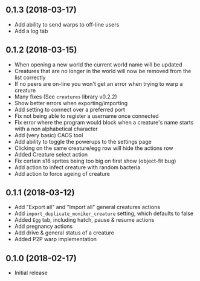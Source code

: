 ## 0.1.3 (2018-03-17)

* Add ability to send warps to off-line users
* Add a log tab

## 0.1.2 (2018-03-15)

* When opening a new world the current world name will be updated
* Creatures that are no longer in the world will now be removed from the list correctly
* If no peers are on-line you won't get an error when trying to warp a creature
* Many fixes (See `creatures` library v0.2.2)
* Show better errors when exporting/importing
* Add setting to connect over a preferred port
* Fix not being able to register a username once connected
* Fix error where the program would block when a creature's name starts with a non alphabetical character
* Add (very basic) CAOS tool
* Add ability to toggle the powerups to the settings page
* Clicking on the same creature/egg row will hide the actions row
* Added Creature select action
* Fix certain s16 sprites being too big on first show (object-fit bug)
* Add action to infect creature with random bacteria
* Add action to force ageing of creature

## 0.1.1 (2018-03-12)

* Add "Export all" and "Import all" general creatures actions
* Add `import_duplicate_moniker_creature` setting, which defaults to false
* Added `Egg` tab, including hatch, pause & resume actions
* Add pregnancy actions
* Add drive & general status of a creature
* Added P2P warp implementation

## 0.1.0 (2018-02-17)

* Initial release
